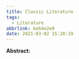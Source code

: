 ```yaml
---
title: Classic Literature
tags:
  - Literature
abbrlink: beb4e2e0
date: 2021-03-02 15:20:19
---
```


**Abstract:**

<!-- more -->